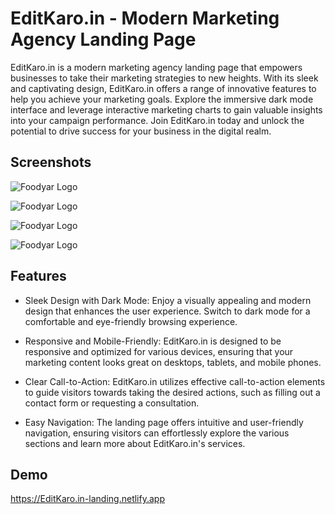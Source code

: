 # EditKaro.in - Modern Marketing Agency Landing Page

EditKaro.in is a modern marketing agency landing page that empowers businesses to take their marketing strategies to new heights. With its sleek and captivating design, EditKaro.in offers a range of innovative features to help you achieve your marketing goals. Explore the immersive dark mode interface and leverage interactive marketing charts to gain valuable insights into your campaign performance. Join EditKaro.in today and unlock the potential to drive success for your business in the digital realm.

## Screenshots

![Foodyar Logo](https://i.imgur.com/tKknmr9.png[/img])

![Foodyar Logo](https://i.imgur.com/JFiPHvF.png[/img])

![Foodyar Logo](https://i.imgur.com/yYG24Va.png[/img])

![Foodyar Logo](https://i.imgur.com/4gIjwyM.png[/img])

## Features

- Sleek Design with Dark Mode:
  Enjoy a visually appealing and modern design that enhances the user experience. Switch to dark mode for a comfortable and eye-friendly browsing experience.

- Responsive and Mobile-Friendly:
  EditKaro.in is designed to be
  responsive and optimized for various devices, ensuring that your marketing content looks great on desktops, tablets, and mobile phones.

- Clear Call-to-Action:
  EditKaro.in utilizes effective call-to-action elements to guide visitors towards taking the desired actions, such as filling out a contact form or requesting a consultation.

- Easy Navigation:
  The landing page offers intuitive and user-friendly navigation, ensuring visitors can effortlessly explore the various sections and learn more about EditKaro.in's services.

## Demo

https://EditKaro.in-landing.netlify.app
